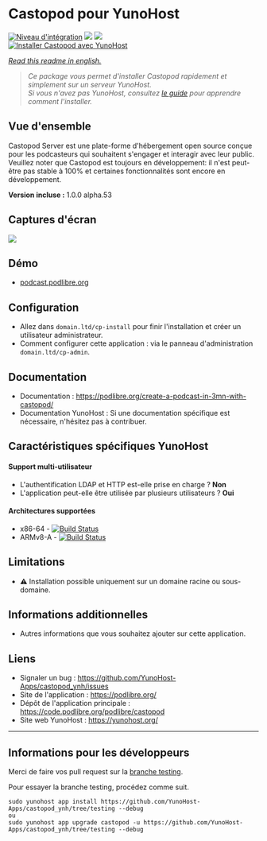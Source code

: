 # Castopod pour YunoHost

[![Niveau d'intégration](https://dash.yunohost.org/integration/castopod.svg)](https://dash.yunohost.org/appci/app/castopod) ![](https://ci-apps.yunohost.org/ci/badges/castopod.status.svg) ![](https://ci-apps.yunohost.org/ci/badges/castopod.maintain.svg)  
[![Installer Castopod avec YunoHost](https://install-app.yunohost.org/install-with-yunohost.svg)](https://install-app.yunohost.org/?app=castopod)

*[Read this readme in english.](./README.md)* 

> *Ce package vous permet d'installer Castopod rapidement et simplement sur un serveur YunoHost.  
Si vous n'avez pas YunoHost, consultez [le guide](https://yunohost.org/#/install) pour apprendre comment l'installer.*

## Vue d'ensemble
Castopod Server est une plate-forme d'hébergement open source conçue pour les podcasteurs qui souhaitent s'engager et interagir avec leur public. Veuillez noter que Castopod est toujours en développement: il n'est peut-être pas stable à 100% et certaines fonctionnalités sont encore en développement.

**Version incluse :** 1.0.0 alpha.53

## Captures d'écran

![](https://podlibre.org/content/images/2021/04/activity-feed.png)

## Démo

 * [podcast.podlibre.org](https://podcast.podlibre.org/@podlibre_fr)

## Configuration

 * Allez dans `domain.ltd/cp-install` pour finir l'installation et créer un utilisateur administrateur.
 * Comment configurer cette application : via le panneau d'administration `domain.ltd/cp-admin`.

## Documentation

 * Documentation : https://podlibre.org/create-a-podcast-in-3mn-with-castopod/
 * Documentation YunoHost : Si une documentation spécifique est nécessaire, n'hésitez pas à contribuer.

## Caractéristiques spécifiques YunoHost

#### Support multi-utilisateur

* L'authentification LDAP et HTTP est-elle prise en charge ? **Non**
* L'application peut-elle être utilisée par plusieurs utilisateurs ? **Oui**

#### Architectures supportées

* x86-64 - [![Build Status](https://ci-apps.yunohost.org/ci/logs/castopod.svg)](https://ci-apps.yunohost.org/ci/apps/castopod/)
* ARMv8-A - [![Build Status](https://ci-apps-arm.yunohost.org/ci/logs/castopod.svg)](https://ci-apps-arm.yunohost.org/ci/apps/castopod/)

## Limitations

* :warning: Installation possible uniquement sur un domaine racine ou sous-domaine.

## Informations additionnelles

* Autres informations que vous souhaitez ajouter sur cette application.

## Liens

 * Signaler un bug : https://github.com/YunoHost-Apps/castopod_ynh/issues
 * Site de l'application : https://podlibre.org/
 * Dépôt de l'application principale : https://code.podlibre.org/podlibre/castopod
 * Site web YunoHost : https://yunohost.org/

---

## Informations pour les développeurs

Merci de faire vos pull request sur la [branche testing](https://github.com/YunoHost-Apps/castopod_ynh/tree/testing).

Pour essayer la branche testing, procédez comme suit.
```
sudo yunohost app install https://github.com/YunoHost-Apps/castopod_ynh/tree/testing --debug
ou
sudo yunohost app upgrade castopod -u https://github.com/YunoHost-Apps/castopod_ynh/tree/testing --debug
```
